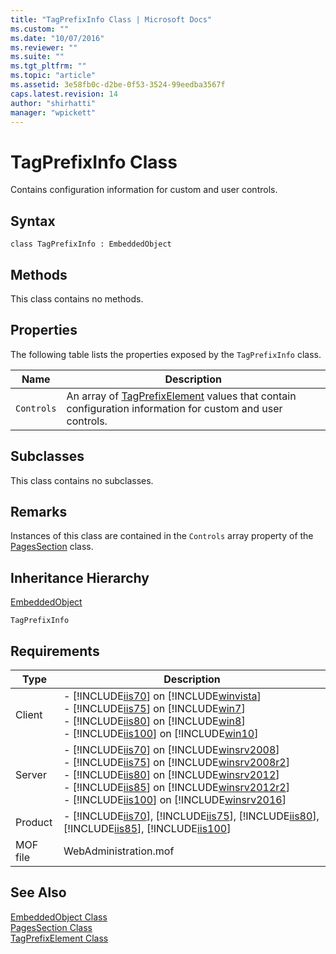 ```yaml
---
title: "TagPrefixInfo Class | Microsoft Docs"
ms.custom: ""
ms.date: "10/07/2016"
ms.reviewer: ""
ms.suite: ""
ms.tgt_pltfrm: ""
ms.topic: "article"
ms.assetid: 3e58fb0c-d2be-0f53-3524-99eedba3567f
caps.latest.revision: 14
author: "shirhatti"
manager: "wpickett"
---
```

# TagPrefixInfo Class
Contains configuration information for custom and user controls.  
  
## Syntax  
  
```vbs  
class TagPrefixInfo : EmbeddedObject  
```  
  
## Methods  
 This class contains no methods.  
  
## Properties  
 The following table lists the properties exposed by the `TagPrefixInfo` class.  
  
|Name|Description|  
|----------|-----------------|  
|`Controls`|An array of [TagPrefixElement](../wmi-provider/tagprefixelement-class.md) values that contain configuration information for custom and user controls.|  
  
## Subclasses  
 This class contains no subclasses.  
  
## Remarks  
 Instances of this class are contained in the `Controls` array property of the [PagesSection](../wmi-provider/pagessection-class.md) class.  
  
## Inheritance Hierarchy  
 [EmbeddedObject](../wmi-provider/embeddedobject-class1.md)  
  
 `TagPrefixInfo`  
  
## Requirements  
  
|Type|Description|  
|----------|-----------------|  
|Client|-   [!INCLUDE[iis70](../wmi-provider/includes/iis70-md.md)] on [!INCLUDE[winvista](../wmi-provider/includes/winvista-md.md)]<br />-   [!INCLUDE[iis75](../wmi-provider/includes/iis75-md.md)] on [!INCLUDE[win7](../wmi-provider/includes/win7-md.md)]<br />-   [!INCLUDE[iis80](../wmi-provider/includes/iis80-md.md)] on [!INCLUDE[win8](../wmi-provider/includes/win8-md.md)]<br />-   [!INCLUDE[iis100](../wmi-provider/includes/iis100-md.md)] on [!INCLUDE[win10](../wmi-provider/includes/win10-md.md)]|  
|Server|-   [!INCLUDE[iis70](../wmi-provider/includes/iis70-md.md)] on [!INCLUDE[winsrv2008](../wmi-provider/includes/winsrv2008-md.md)]<br />-   [!INCLUDE[iis75](../wmi-provider/includes/iis75-md.md)] on [!INCLUDE[winsrv2008r2](../wmi-provider/includes/winsrv2008r2-md.md)]<br />-   [!INCLUDE[iis80](../wmi-provider/includes/iis80-md.md)] on [!INCLUDE[winsrv2012](../wmi-provider/includes/winsrv2012-md.md)]<br />-   [!INCLUDE[iis85](../wmi-provider/includes/iis85-md.md)] on [!INCLUDE[winsrv2012r2](../wmi-provider/includes/winsrv2012r2-md.md)]<br />-   [!INCLUDE[iis100](../wmi-provider/includes/iis100-md.md)] on [!INCLUDE[winsrv2016](../wmi-provider/includes/winsrv2016-md.md)]|  
|Product|-   [!INCLUDE[iis70](../wmi-provider/includes/iis70-md.md)], [!INCLUDE[iis75](../wmi-provider/includes/iis75-md.md)], [!INCLUDE[iis80](../wmi-provider/includes/iis80-md.md)], [!INCLUDE[iis85](../wmi-provider/includes/iis85-md.md)], [!INCLUDE[iis100](../wmi-provider/includes/iis100-md.md)]|  
|MOF file|WebAdministration.mof|  
  
## See Also  
 [EmbeddedObject Class](../wmi-provider/embeddedobject-class1.md)   
 [PagesSection Class](../wmi-provider/pagessection-class.md)   
 [TagPrefixElement Class](../wmi-provider/tagprefixelement-class.md)